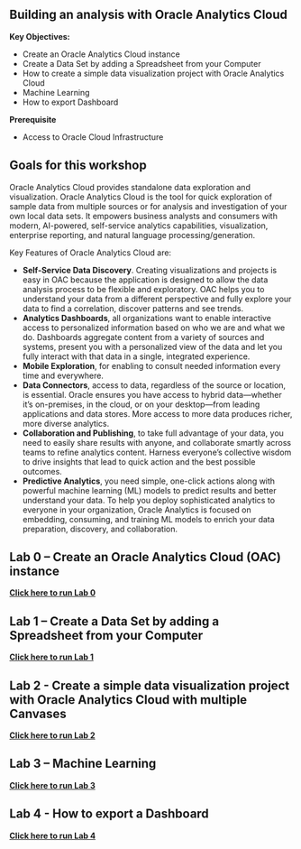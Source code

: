 ## Building an analysis with Oracle Analytics Cloud

**Key Objectives:**
- Create an Oracle Analytics Cloud instance
- Create a Data Set by adding a Spreadsheet from your Computer
- How to create a simple data visualization project with Oracle Analytics Cloud
- Machine Learning
- How to export Dashboard

**Prerequisite**
- Access to Oracle Cloud Infrastructure

## Goals for this workshop
Oracle Analytics Cloud provides standalone data exploration and visualization. Oracle Analytics Cloud is the tool for quick exploration of sample data from multiple sources or for analysis and investigation of your own local data sets. It empowers business analysts and consumers with modern, AI-powered, self-service analytics capabilities, visualization, enterprise reporting, and natural language processing/generation.

Key Features of Oracle Analytics Cloud are:
- **Self-Service Data Discovery**. Creating visualizations and projects is easy in OAC because the application is designed to allow the data analysis process to be flexible and exploratory. OAC helps you to understand your data from a different perspective and fully explore your data to find a correlation, discover patterns and see trends. 
- **Analytics Dashboards**, all organizations want to enable interactive access to personalized information based on who we are and what we do. Dashboards aggregate content from a variety of sources and systems, present you with a personalized view of the data and let you fully interact with that data in a single, integrated experience.
- **Mobile Exploration**, for enabling to consult needed information every time and everywhere.
- **Data Connectors**, access to data, regardless of the source or location, is essential. Oracle ensures you have access to hybrid data—whether it’s on-premises, in the cloud, or on your desktop—from leading applications and data stores. More access to more data produces richer, more diverse analytics.
- **Collaboration and Publishing**, to take full advantage of your data, you need to easily share results with anyone, and collaborate smartly across teams to refine analytics content. Harness everyone’s collective wisdom to drive insights that lead to quick action and the best possible outcomes. 
- **Predictive Analytics**, you need simple, one-click actions along with powerful machine learning (ML) models to predict results and better understand your data. To help you deploy sophisticated analytics to everyone in your organization, Oracle Analytics is focused on embedding, consuming, and training ML models to enrich your data preparation, discovery, and collaboration.

## Lab 0 – Create an Oracle Analytics Cloud (OAC) instance


**[Click here to run Lab 0](./Lab0.md)**

## Lab 1 – Create a Data Set by adding a Spreadsheet from your Computer

**[Click here to run Lab 1](./Lab1.md)**

## Lab 2 - Create a simple data visualization project with Oracle Analytics Cloud with multiple Canvases

**[Click here to run Lab 2](./Lab2.md)**

## Lab 3 – Machine Learning

**[Click here to run Lab 3](./Lab3.md)**

## Lab 4 - How to export a Dashboard 

**[Click here to run Lab 4](./Lab4.md)**